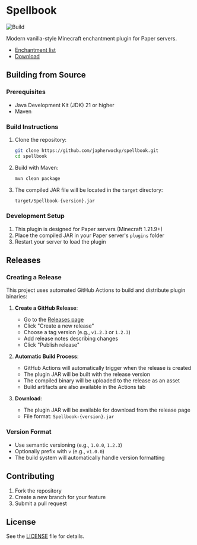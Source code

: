 # Spellbook

![Build](https://github.com/japherwocky/spellbook/workflows/Build/badge.svg)

Modern vanilla-style Minecraft enchantment plugin for Paper servers.

- [Enchantment list](docs/ENCHANTMENTS.md)
- <a href="https://modrinth.com/plugin/spellbook" target="_blank">Download</a>

## Building from Source

### Prerequisites
- Java Development Kit (JDK) 21 or higher
- Maven

### Build Instructions

1. Clone the repository:
   ```bash
   git clone https://github.com/japherwocky/spellbook.git
   cd spellbook
   ```

2. Build with Maven:
   ```bash
   mvn clean package
   ```

3. The compiled JAR file will be located in the `target` directory:
   ```bash
   target/Spellbook-{version}.jar
   ```

### Development Setup

1. This plugin is designed for Paper servers (Minecraft 1.21.9+)
2. Place the compiled JAR in your Paper server's `plugins` folder
3. Restart your server to load the plugin

## Releases

### Creating a Release

This project uses automated GitHub Actions to build and distribute plugin binaries:

1. **Create a GitHub Release**:
   - Go to the [Releases page](https://github.com/japherwocky/spellbook/releases)
   - Click "Create a new release"
   - Choose a tag version (e.g., `v1.2.3` or `1.2.3`)
   - Add release notes describing changes
   - Click "Publish release"

2. **Automatic Build Process**:
   - GitHub Actions will automatically trigger when the release is created
   - The plugin JAR will be built with the release version
   - The compiled binary will be uploaded to the release as an asset
   - Build artifacts are also available in the Actions tab

3. **Download**:
   - The plugin JAR will be available for download from the release page
   - File format: `Spellbook-{version}.jar`

### Version Format
- Use semantic versioning (e.g., `1.0.0`, `1.2.3`)
- Optionally prefix with `v` (e.g., `v1.0.0`)
- The build system will automatically handle version formatting

## Contributing

1. Fork the repository
2. Create a new branch for your feature
3. Submit a pull request

## License

See the [LICENSE](LICENSE) file for details.
